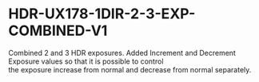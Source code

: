 # HDR-UX178-1DIR-2-3-EXP-COMBINED-V1
Combined 2 and 3 HDR exposures. Added Increment and Decrement Exposure values so that it is possible to control  
the exposure increase from normal and decrease from normal separately.  
